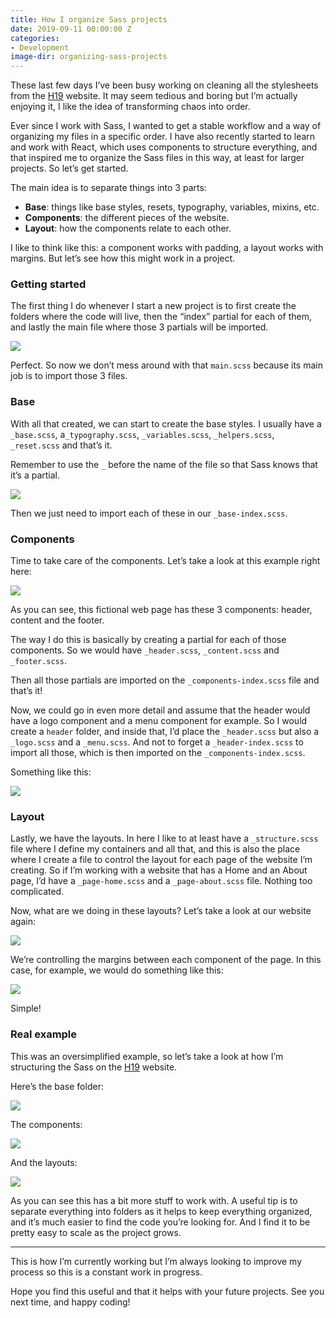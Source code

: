 ```yaml
---
title: How I organize Sass projects
date: 2019-09-11 00:00:00 Z
categories:
- Development
image-dir: organizing-sass-projects
---
```


These last few days I’ve been busy working on cleaning all the stylesheets from the [H19](https://hole19golf.com) website. It may seem tedious and boring but I’m actually enjoying it, I like the idea of transforming chaos into order.

Ever since I work with Sass, I wanted to get a stable workflow and a way of organizing my files in a specific order. I have also recently started to learn and work with React, which uses components to structure everything, and that inspired me to organize the Sass files in this way, at least for larger projects. So let’s get started.

The main idea is to separate things into 3 parts:
- **Base**: things like base styles, resets, typography, variables, mixins, etc.
- **Components**: the different pieces of the website.
- **Layout**: how the components relate to each other.

I like to think like this: a component works with padding, a layout works with margins. But let’s see how this might work in a project.


### Getting started
The first thing I do whenever I start a new project is to first create the folders where the code will live, then the “index” partial for each of them, and lastly the main file where those 3 partials will be imported.

![](/assets/images/articles/organizing-sass-projects/getting-started.jpg)

Perfect. So now we don’t mess around with that ```main.scss``` because its main job is to import those 3 files.


### Base
With all that created, we can start to create the base styles. I usually have a ```_base.scss```, a```_typography.scss```, ```_variables.scss```, ```_helpers.scss```, ```_reset.scss``` and that’s it.

Remember to use the ```_``` before the name of the file so that Sass knows that it’s a partial.

![](/assets/images/articles/organizing-sass-projects/base.jpg)

Then we just need to import each of these in our ```_base-index.scss```.


### Components
Time to take care of the components. Let’s take a look at this example right here:

![](/assets/images/articles/organizing-sass-projects/website-example.jpg)

As you can see, this fictional web page has these 3 components: header, content and the footer.

The way I do this is basically by creating a partial for each of those components. So we would have ```_header.scss```, ```_content.scss``` and ```_footer.scss```.

Then all those partials are imported on the ```_components-index.scss``` file and that’s it!

Now, we could go in even more detail and assume that the header would have a logo component and a menu component for example. So I would create a ```header``` folder, and inside that, I’d place the ```_header.scss``` but also a ```_logo.scss``` and a ```_menu.scss```. And not to forget a ```_header-index.scss``` to import all those, which is then imported on the ```_components-index.scss```.

Something like this:

![](/assets/images/articles/organizing-sass-projects/components.jpg)


### Layout
Lastly, we have the layouts. In here I like to at least have a ```_structure.scss``` file where I define my containers and all that, and this is also the place where I create a file to control the layout for each page of the website I’m creating. So if I’m working with a website that has a Home and an About page, I’d have a ```_page-home.scss``` and a ```_page-about.scss``` file. Nothing too complicated.

Now, what are we doing in these layouts? Let’s take a look at our website again:

![](/assets/images/articles/organizing-sass-projects/website-example-margins.jpg)

We’re controlling the margins between each component of the page. In this case, for example, we would do something like this:

![](/assets/images/articles/organizing-sass-projects/layout.jpg)

Simple!


### Real example
This was an oversimplified example, so let’s take a look at how I’m structuring the Sass on the [H19](https://hole19golf.com) website.

Here’s the base folder:

![](/assets/images/articles/organizing-sass-projects/real-example-base.jpg)

The components:

![](/assets/images/articles/organizing-sass-projects/real-example-components.jpg)

And the layouts:

![](/assets/images/articles/organizing-sass-projects/real-example-layout.jpg)


As you can see this has a bit more stuff to work with. A useful tip is to separate everything into folders as it helps to keep everything organized, and it’s much easier to find the code you’re looking for. And I find it to be pretty easy to scale as the project grows.


---

This is how I’m currently working but I’m always looking to improve my process so this is a constant work in progress.

Hope you find this useful and that it helps with your future projects. See you next time, and happy coding!